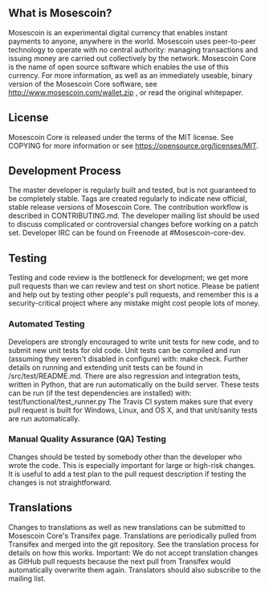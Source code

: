 What is Mosescoin?
------------------

Mosescoin is an experimental digital currency that enables instant payments to anyone, anywhere in the world. Mosescoin uses peer-to-peer technology to operate with no central authority: managing transactions and issuing money are carried out collectively by the network. Mosescoin Core is the name of open source software which enables the use of this currency.
For more information, as well as an immediately useable, binary version of the Mosescoin Core software, see http://www.mosescoin.com/wallet.zip , or read the original whitepaper.

License
-------

Mosescoin Core is released under the terms of the MIT license. See COPYING for more information or see https://opensource.org/licenses/MIT.

Development Process
-------------------

The master developer is regularly built and tested, but is not guaranteed to be completely stable. Tags are created regularly to indicate new official, stable release versions of Mosescoin Core.
The contribution workflow is described in CONTRIBUTING.md.
The developer mailing list should be used to discuss complicated or controversial changes before working on a patch set.
Developer IRC can be found on Freenode at #Mosescoin-core-dev.

Testing
-------

Testing and code review is the bottleneck for development; we get more pull requests than we can review and test on short notice. Please be patient and help out by testing other people's pull requests, and remember this is a security-critical project where any mistake might cost people lots of money.
### Automated Testing
Developers are strongly encouraged to write unit tests for new code, and to submit new unit tests for old code. Unit tests can be compiled and run (assuming they weren't disabled in configure) with: make check. Further details on running and extending unit tests can be found in /src/test/README.md.
There are also regression and integration tests, written in Python, that are run automatically on the build server. These tests can be run (if the test dependencies are installed) with: test/functional/test_runner.py
The Travis CI system makes sure that every pull request is built for Windows, Linux, and OS X, and that unit/sanity tests are run automatically.

### Manual Quality Assurance (QA) Testing

Changes should be tested by somebody other than the developer who wrote the code. This is especially important for large or high-risk changes. It is useful to add a test plan to the pull request description if testing the changes is not straightforward.

Translations
------------

Changes to translations as well as new translations can be submitted to Mosescoin Core's Transifex page.
Translations are periodically pulled from Transifex and merged into the git repository. See the translation process for details on how this works.
Important: We do not accept translation changes as GitHub pull requests because the next pull from Transifex would automatically overwrite them again.
Translators should also subscribe to the mailing list.

